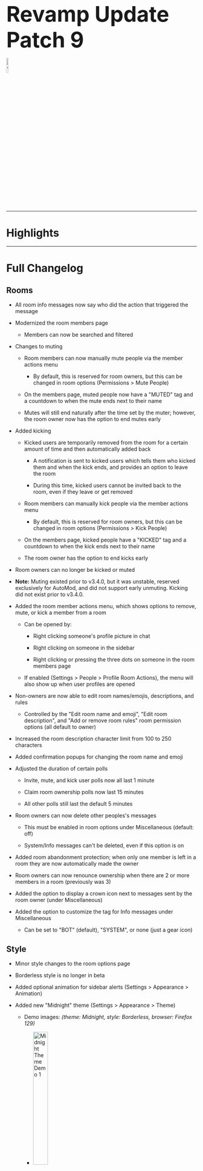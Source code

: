 <h1 style="font-size:4em;margin-bottom:0.25em;">
    Revamp Update Patch 9
</h1>

<img src="/public/v3.3.8.svg" height="10%" alt="v3.3.8">

<hr>

<!-- Released on Monday, May 6th, 2024

<hr> -->

<style>
    h1 {
        font-size: 2em;
    }
</style>

# Highlights

<hr>

# Full Changelog

## Rooms

- All room info messages now say who did the action that triggered the message

- Modernized the room members page

  - Members can now be searched and filtered

- Changes to muting

  - Room members can now manually mute people via the member actions menu
  
    - By default, this is reserved for room owners, but this can be changed in room options (Permissions > Mute People)

  - On the members page, muted people now have a "MUTED" tag and a countdown to when the mute ends next to their name

  - Mutes will still end naturally after the time set by the muter; however, the room owner now has the option to end mutes early

- Added kicking

  - Kicked users are temporarily removed from the room for a certain amount of time and then automatically added back

    - A notification is sent to kicked users which tells them who kicked them and when the kick ends, and provides an option to leave the room

    - During this time, kicked users cannot be invited back to the room, even if they leave or get removed

  - Room members can manually kick people via the member actions menu

    - By default, this is reserved for room owners, but this can be changed in room options (Permissions > Kick People)

  - On the members page, kicked people have a "KICKED" tag and a countdown to when the kick ends next to their name

  - The room owner has the option to end kicks early

- Room owners can no longer be kicked or muted

- **Note:** Muting existed prior to v3.4.0, but it was unstable, reserved exclusively for AutoMod, and did not support early unmuting. Kicking did not exist prior to v3.4.0.

- Added the room member actions menu, which shows options to remove, mute, or kick a member from a room

  - Can be opened by:

    - Right clicking someone's profile picture in chat

    - Right clicking on someone in the sidebar

    - Right clicking or pressing the three dots on someone in the room members page

  - If enabled (Settings > People > Profile Room Actions), the menu will also show up when user profiles are opened

- Non-owners are now able to edit room names/emojis, descriptions, and rules

  - Controlled by the "Edit room name and emoji", "Edit room description", and "Add or remove room rules" room permission options (all default to owner)

- Increased the room description character limit from 100 to 250 characters

- Added confirmation popups for changing the room name and emoji

- Adjusted the duration of certain polls

  - Invite, mute, and kick user polls now all last 1 minute

  - Claim room ownership polls now last 15 minutes

  - All other polls still last the default 5 minutes

- Room owners can now delete other peoples's messages

  - This must be enabled in room options under Miscellaneous (default: off)

  - System/Info messages can't be deleted, even if this option is on

- Added room abandonment protection; when only one member is left in a room they are now automatically made the owner

- Room owners can now renounce ownership when there are 2 or more members in a room (previously was 3)

- Added the option to display a crown icon next to messages sent by the room owner (under Miscellaneous)

- Added the option to customize the tag for Info messages under Miscellaneous

  - Can be set to "BOT" (default), "SYSTEM", or none (just a gear icon)

## Style

- Minor style changes to the room options page

- Borderless style is no longer in beta

- Added optional animation for sidebar alerts (Settings > Appearance > Animation)

- Added new "Midnight" theme (Settings > Appearance > Theme)

  - Demo images: *(theme: Midnight, style: Borderless, browser: Firefox 129)*

    - <img src="/public/images/midnight-1.png" alt="Midnight Theme Demo 1" width="30%">

    - <img src="/public/images/midnight-2.png" alt="Midnight Theme Demo 2" width="30%">

    - <img src="/public/images/midnight-3.png" alt="Midnight Theme Demo 3" width="30%">

## Bots

- Quote bot random commands (`/quote random`, `/quote guess`) no longer quote commands and  guesses/hints

- Rewrote the internal bot system
  
  - Bots can now be added/removed without requiring a room reload

  - Bots can now be muted
  
    - Configured in Room Options (Permissions > Mute Bots)

    - When a bot is muted, calling its commands does nothing, and any filter activations are suppressed

    - Commands for muted bots do not show up in the command helper

    - Just like with users, the room owner has the option to unmute bots early, and a 'MUTED' tag shows up on the members page for muted bots

  - Improvements to bot speed and memory efficiency

- In the bot list, bots now:

  - Show who they were created by

  - Show a preview of their description

  - Display the total number of rooms they are in

  - Show a check next to their name if they are considered trustworthy

- Changes to bot info cards

  - Now show who the bot was created by

  - Now show the total number of rooms the bot in is

- Bots considered trustworthy now have a check in their 'BOT' tag

- **Note:** All system bots are considered trustworthy, except for InspiroBot

- The bot list is now sorted by bot room count, rather than alphabetical order of names

- **Note:** DMs are excluded from bot room counts, as members cannot control which bots are added

- In the create room menu, you can now choose which bots will be added to the room

  - Archive Bot and Random Bot are no longer added to new rooms by default

## Messages

- Slight style changes to message tags

- Message tags now support icons

- Info messages now display a gear icon with the "BOT" tag

## Settings

- Added setting "Show room member actions (remove/mute/kick) in user profiles" (default: off) under People > Profile Room Actions

- Added setting "Animate sidebar alerts (beta)" (default: off) under Appearance > Animation

## Minor Changes

- In the archive viewer, replies now link to the message that they are replying to

- The site now loads slightly faster

- Status update notifications are now auto-dismissed and replaced if the sender updates their status again before the notification is read

## Bugs Fixed

All bugs listed below were present in some or all older versions but have been patched in v3.3.8

- Rooms with one message are not properly converted to the new last read message format, causing an irremovable notification*

- Attempting to open a room with one or zero messages causes a crash*

- The link to the largest file on the stats page does not work

- Navigating to `/chat` without a trailing slash prevents all site files from loading

- Message authors' profile pictures can sometimes get squished

- You still receive status update notifications from people you've blocked

- If you get removed from a room and rejoin it in the same session, new messages sent in that room fail to render until you reload

- If you get removed from a room and then a message is sent in another room, the sidebar item for the room that you were removed from reappears until you reload

- When someone is removed from a room, their read message icons are not deleted

- When you are removed from/leave a room with unread messages, the notification count in the page title is not updated

- If an invite user poll is active, inviting that person before the poll ends results in them being added to the room twice

- When the room name/emoji/options are updated, the most recent message that you read is marked as unread

- If you do not have a status set, various site functions such as auto-reconnect, alerts, notifications, and sidebar alerts do not work, while others (time formatting) behave erratically

- Under certain conditions, online users are given the "OFFLINE" tag despite appearing under the online list on the sidebar

- While [v3.0's update log](/updates/v3.0.0.md?parse=true#bots) claims that bots can only be activated once per message, that is not actually the case

- Setting a status when you don't already have status set causes a site crash

\* = This bug was patched in a hotfix before the official patch was released
<!-- 
<hr>

Backup Google Chat Revamp Update Patch 8 (v3.3.8), Released 5/6/2024  
<img src="../public/logo.svg" height="10%" alt="Backup Google Chat"> -->
